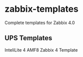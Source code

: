 # zabbix-templates
 Complete templates for Zabbix 4.0
 
## UPS Templates 
 InteliLite 4 AMF8 Zabbix 4 Template
